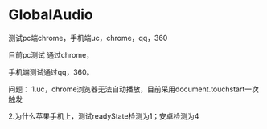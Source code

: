 # GlobalAudio

测试pc端chrome，手机端uc，chrome，qq，360

目前pc测试 通过chrome，

手机端测试通过qq，360。

问题：
1.uc，chrome浏览器无法自动播放，目前采用document.touchstart一次触发

2.为什么苹果手机上，测试readyState检测为1；安卓检测为4
